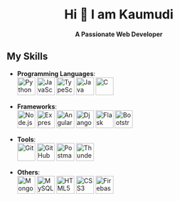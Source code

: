<div align="center">
  <h1>Hi 👋 I am Kaumudi</h1>
  <p><strong>A Passionate Web Developer</strong></p>
</div>

## My Skills
- **Programming Languages**: <br>
  <img src="https://cdn.jsdelivr.net/gh/devicons/devicon/icons/python/python-original.svg" width="40" height="40" alt="Python" /> <img src="https://cdn.jsdelivr.net/gh/devicons/devicon/icons/javascript/javascript-original.svg" width="40" height="40" alt="JavaScript" /> <img src="https://cdn.jsdelivr.net/gh/devicons/devicon/icons/typescript/typescript-original.svg" width="40" height="40" alt="TypeScript" /> <img src="https://cdn.jsdelivr.net/gh/devicons/devicon/icons/java/java-original.svg" width="40" height="40" alt="Java" /> <img src="https://cdn.jsdelivr.net/gh/devicons/devicon/icons/c/c-original.svg" width="40" height="40" alt="C" />
  
- **Frameworks**: <br>
  <img src="https://cdn.jsdelivr.net/gh/devicons/devicon/icons/nodejs/nodejs-original-wordmark.svg" width="40" height="40" alt="Node.js" /> <img src="https://cdn.jsdelivr.net/gh/devicons/devicon/icons/express/express-original.svg" width="40" height="40" alt="Express.js" /> <img src="https://cdn.jsdelivr.net/gh/devicons/devicon/icons/angularjs/angularjs-original.svg" width="40" height="40" alt="Angular" /> <img src="https://cdn.jsdelivr.net/gh/devicons/devicon/icons/django/django-plain.svg" width="40" height="40" alt="Django" /> <img src="https://cdn.jsdelivr.net/gh/devicons/devicon/icons/flask/flask-original.svg" width="40" height="40" alt="Flask" /> <img src="https://cdn.jsdelivr.net/gh/devicons/devicon/icons/bootstrap/bootstrap-original.svg" width="40" height="40" alt="Bootstrap" />
  
- **Tools**: <br>
<img src="https://cdn.jsdelivr.net/gh/devicons/devicon/icons/git/git-original.svg" width="40" height="40" alt="Git" /> <img src="https://cdn.jsdelivr.net/gh/devicons/devicon/icons/github/github-original.svg" width="40" height="40" alt="GitHub" /> <img src="https://www.svgrepo.com/show/354202/postman-icon.svg" width="40" height="40" alt="Postman" /> <img src="https://raw.githubusercontent.com/rangav/thunder-client/main/images/logo/logo-dark.svg" width="40" height="40" alt="Thunder Client" />


- **Others**: <br>
  <img src="https://cdn.jsdelivr.net/gh/devicons/devicon/icons/mongodb/mongodb-original.svg" width="40" height="40" alt="MongoDB" /> <img src="https://cdn.jsdelivr.net/gh/devicons/devicon/icons/mysql/mysql-original-wordmark.svg" width="40" height="40" alt="MySQL" /> <img src="https://cdn.jsdelivr.net/gh/devicons/devicon/icons/html5/html5-original.svg" width="40" height="40" alt="HTML5" /> <img src="https://cdn.jsdelivr.net/gh/devicons/devicon/icons/css3/css3-original.svg" width="40" height="40" alt="CSS3" /> <img src="https://cdn.jsdelivr.net/gh/devicons/devicon/icons/firebase/firebase-plain.svg" width="40" height="40" alt="Firebase" />
